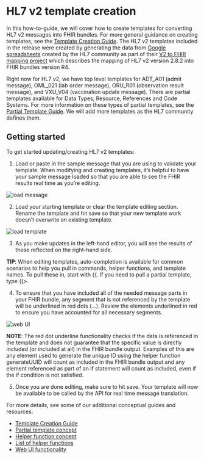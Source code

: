 # HL7 v2 template creation

In this how-to-guide, we will cover how to create templates for converting HL7 v2 messages into FHIR bundles. For more general guidance on creating templates, see the [Template Creation Guide](template-creation-how-to-guide.md). 
The HL7 v2 templates included in the release were created by generating the data from [Google spreadsheets](https://docs.google.com/spreadsheets/d/1PaFYPSSq4oplTvw_4OgOn6h2Bs_CMvCAU9CqC4tPBgk) created by the HL7 community as part of their [V2 to FHIR mapping project](https://confluence.hl7.org/display/OO/2-To-FHIR+Project) which describes the mapping of HL7 v2 version 2.8.2 into FHIR bundles version R4. 

Right now for HL7 v2, we have top level templates for ADT_A01 (admit message), OML_021 (lab order message), ORU_R01 (observation result message), and VXU_V04 (vaccination update message). There are partial templates available for Data Types, Resource, References and Code Systems. For more information on these types of partial templates, see the [Partial Template Guide](partial-template-concept.md). We will add more templates as the HL7 community defines them. 

## Getting started 

To get started updating/creating HL7 v2 templates:

1. Load or paste in the sample message that you are using to validate your template. When modifying and creating templates, it’s helpful to have your sample message loaded so that you are able to see the FHIR results real time as you’re editing.

![load message](images/load-message.png)

2. Load your starting template or clear the template editing section. Rename the template and hit save so that your new template work doesn’t overwrite an existing template.

![load template](images/load-template.png)

3. As you make updates in the left-hand editor, you will see the results of those reflected on the right-hand side.

**TIP**: When editing templates, auto-completion is available for common scenarios to help you pull in commands, helper functions, and template names. To pull these in, start with {{. If you need to pull a partial template, type {{>.

4. To ensure that you have included all of the needed message parts in your FHIR bundle, any segment that is not referenced by the template will be underlined in red dots (…). Review the elements underlined in red to ensure you have accounted for all necessary segments.

![web UI](images/full-ui.png)

**NOTE**: The red dot underline functionality checks if the data is referenced in the template and does not guarantee that the specific value is directly included (or included at all) in the FHIR bundle output. Examples of this are any element used to generate the unique ID using the helper function generateUUID will count as included in the FHIR bundle output and any element referenced as part of an if statement will count as included, even if the if condition is not satisfied.

5. Once you are done editing, make sure to hit save. Your template will now be available to be called by the API for real time message translation.

For more details, see some of our additional conceptual guides and resources:

- [Template Creation Guide](template-creation-how-to-guide.md)
- [Partial template concept](partial-template-concept.md)
- [Helper function concept](using-helpers-concept.md)
- [List of helper functions](helper-function-summary.md)
- [Web UI functionality](web-ui-summary.md)


